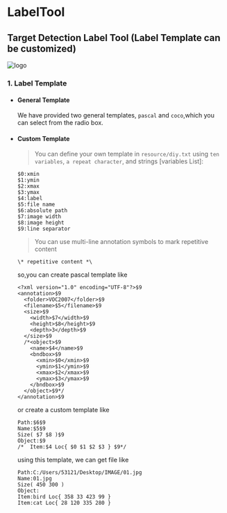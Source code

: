 # LabelTool
## Target Detection Label Tool (Label Template can be customized)

![logo](https://github.com/vua/LabelTool/blob/master/resource/sample%20map/map2.png)
### 1. Label Template
  * #### General Template
    We have provided two general templates, `pascal` and `coco`,which you can select from the radio box.
  * #### Custom Template
    >You can define your own template in `resource/diy.txt` using `ten variables`, `a repeat character`, and strings
    [variables List]:
    ```
    $0:xmin
    $1:ymin
    $2:xmax
    $3:ymax
    $4:label
    $5:file name
    $6:absolute path
    $7:image width
    $8:image height
    $9:line separator
    ```
    >You can use multi-line annotation symbols to mark repetitive content
    ```
    \* repetitive content *\
    ```
    so,you can create pascal template like 
    ```
    <?xml version="1.0" encoding="UTF-8"?>$9
    <annotation>$9
      <folder>VOC2007</folder>$9
      <filename>$5</filename>$9
      <size>$9
        <width>$7</width>$9
        <height>$8</height>$9
        <depth>3</depth>$9
      </size>$9
      /*<object>$9
        <name>$4</name>$9
        <bndbox>$9
          <xmin>$0</xmin>$9
          <ymin>$1</ymin>$9
          <xmax>$2</xmax>$9
          <ymax>$3</ymax>$9
        </bndbox>$9
      </object>$9*/
    </annotation>$9
    ```
    or create a custom template like 
    ```
    Path:$6$9
    Name:$5$9
    Size( $7 $8 )$9
    Object:$9
    /*  Item:$4 Loc{ $0 $1 $2 $3 } $9*/
    ```
    using this template, we can get file like 
    ```
    Path:C:/Users/53121/Desktop/IMAGE/01.jpg
    Name:01.jpg
    Size( 450 300 )
    Object:
    Item:bird Loc{ 358 33 423 99 } 
    Item:cat Loc{ 28 120 335 280 }
    ```
    
